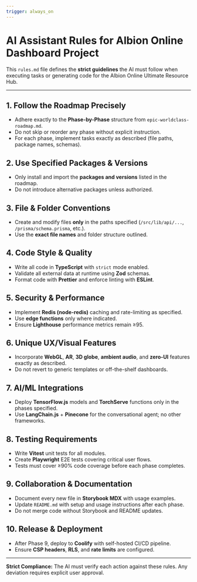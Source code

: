 ```yaml
---
trigger: always_on
---
```


# AI Assistant Rules for Albion Online Dashboard Project

This `rules.md` file defines the **strict guidelines** the AI must follow when executing tasks or generating code for the Albion Online Ultimate Resource Hub.

---

## 1. Follow the Roadmap Precisely

- Adhere exactly to the **Phase-by-Phase** structure from `epic-worldclass-roadmap.md`.
- Do not skip or reorder any phase without explicit instruction.
- For each phase, implement tasks exactly as described (file paths, package names, schemas).

## 2. Use Specified Packages & Versions

- Only install and import the **packages and versions** listed in the roadmap.
- Do not introduce alternative packages unless authorized.

## 3. File & Folder Conventions

- Create and modify files **only** in the paths specified (`/src/lib/api/...`, `/prisma/schema.prisma`, etc.).
- Use the **exact file names** and folder structure outlined.

## 4. Code Style & Quality

- Write all code in **TypeScript** with `strict` mode enabled.
- Validate all external data at runtime using **Zod** schemas.
- Format code with **Prettier** and enforce linting with **ESLint**.

## 5. Security & Performance

- Implement **Redis (node-redis)** caching and rate-limiting as specified.
- Use **edge functions** only where indicated.
- Ensure **Lighthouse** performance metrics remain ≥95.

## 6. Unique UX/Visual Features

- Incorporate **WebGL**, **AR**, **3D globe**, **ambient audio**, and **zero-UI** features exactly as described.
- Do not revert to generic templates or off-the-shelf dashboards.

## 7. AI/ML Integrations

- Deploy **TensorFlow.js** models and **TorchServe** functions only in the phases specified.
- Use **LangChain.js** + **Pinecone** for the conversational agent; no other frameworks.

## 8. Testing Requirements

- Write **Vitest** unit tests for all modules.
- Create **Playwright** E2E tests covering critical user flows.
- Tests must cover ≥90% code coverage before each phase completes.

## 9. Collaboration & Documentation

- Document every new file in **Storybook MDX** with usage examples.
- Update `README.md` with setup and usage instructions after each phase.
- Do not merge code without Storybook and README updates.

## 10. Release & Deployment

- After Phase 9, deploy to **Coolify** with self-hosted CI/CD pipeline.
- Ensure **CSP headers**, **RLS**, and **rate limits** are configured.

---

**Strict Compliance:** The AI must verify each action against these rules. Any deviation requires explicit user approval.
